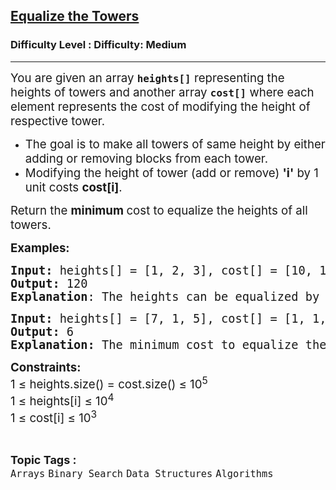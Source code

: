 <h2><a href="https://www.geeksforgeeks.org/problems/equalize-the-towers2804/1?_gl=1*1pzl8dx*_up*MQ..&gclid=CjwKCAiAhqCdBhB0EiwAH8M_GoC4dHdy1Y8GWzmsRI77twRorT41-V4Tcl_M0MJ9Slc_sILYztk6PRoCyegQAvD_BwE">Equalize the Towers</a></h2><h3>Difficulty Level : Difficulty: Medium</h3><hr><div class="problems_problem_content__Xm_eO"><p><span style="font-size: 14pt;">You are given an array <strong><code>heights[]</code></strong> representing the heights of towers and another array <strong><code>cost[]</code></strong> where each element represents the cost of modifying the height of respective tower. </span></p>
<ul>
<li><span style="font-size: 14pt;">The goal is to make all towers of same height by either adding or removing blocks from each tower.</span></li>
<li><span style="font-size: 14pt;">Modifying the height of tower (add or remove) <strong>'i'</strong> by 1 unit costs <strong>cost[i]</strong>.</span></li>
</ul>
<p><span style="font-size: 14pt;">Return the <strong>minimum </strong>cost to equalize the heights of all towers.</span></p>
<p><span style="font-size: 14pt;"><strong>Examples:</strong></span></p>
<pre><span style="font-size: 14pt;"><strong>Input: </strong>heights[] = [1, 2, 3], cost[] = [10, 100, 1000]
<strong>Output:</strong> 120
<strong>Explanation</strong>: The heights can be equalized by either "Removing one block from 3 and adding one in 1" or "Adding two blocks in 1 and adding one in 2". Since the cost of operation in tower 3 is 1000, the first process would yield 1010 while the second one yields 120.</span></pre>
<pre><span style="font-size: 14pt;"><strong>Input: </strong>heights[] = [7, 1, 5], cost[] = [1, 1, 1]
<strong>Output:</strong> 6<br><strong>Explanation:</strong> </span><span style="font-size: 18.6667px;">The minimum cost to equalize the towers is 6, achieved by setting all towers to height 5.</span></pre>
<p><span style="font-size: 14pt;"><strong>Constraints:</strong><br>1 ≤ heights.size() = cost.size() ≤ 10<sup>5</sup><br>1 ≤ heights[i] ≤ 10<sup>4<br></sup>1 ≤ cost[i] ≤ 10<sup>3</sup></span></p></div><br><p><span style=font-size:18px><strong>Topic Tags : </strong><br><code>Arrays</code>&nbsp;<code>Binary Search</code>&nbsp;<code>Data Structures</code>&nbsp;<code>Algorithms</code>&nbsp;
